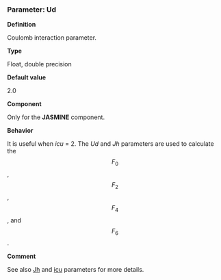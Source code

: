 ### Parameter: Ud

**Definition**

Coulomb interaction parameter.

**Type**

Float, double precision

**Default value**

2.0

**Component**

Only for the **JASMINE** component.

**Behavior**

It is useful when *icu* = 2. The *Ud* and *Jh* parameters are used to calculate the $$F_0$$, $$F_2$$, $$F_4$$, and $$F_6$$.

**Comment**

See also [Jh](p_jh.md) and [icu](p_icu.md) parameters for more details.